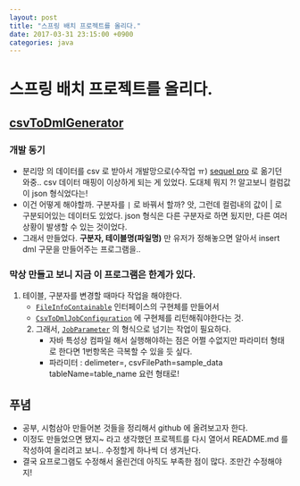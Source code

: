 ```yaml
---
layout: post
title: "스프링 배치 프로젝트를 올리다."
date: 2017-03-31 23:15:00 +0900
categories: java
---
```


# 스프링 배치 프로젝트를 올리다.

## [csvToDmlGenerator](https://github.com/gogleowner/dml_query_generator)

### 개발 동기

- 분리망 의 데이터를 csv 로 받아서 개발망으로(수작업 ㅠ) [sequel pro](https://www.sequelpro.com) 로 옮기던 와중.. csv 데이터 매핑이 이상하게 되는 게 있었다. 도대체 뭐지 ?! 알고보니 컬럼값이 json 형식었다는!
- 이건 어떻게 해야할까. 구분자를 `|` 로 바꿔서 할까? 앗, 그런데 컬럼내의 값이 | 로 구분되어있는 데이터도 있었다. json 형식은 다른 구분자로 하면 됬지만, 다른 여러 상황이 발생할 수 있는 것이었다.
- 그래서 만들었다. **구분자, 테이블명(파일명)** 만 유저가 정해놓으면 알아서 insert dml 구문을 만들어주는 프로그램을..

### 막상 만들고 보니 지금 이 프로그램은 한계가 있다. 
1. 테이블, 구분자를 변경할 때마다 작업을 해야한다.
	- [`FileInfoContainable`](https://github.com/gogleowner/dml_query_generator/blob/master/src/main/java/io/github/gogleowner/container/FileInfoContainable.java) 인터페이스의 구현체를 만들어서
	- [`CsvToDmlJobConfiguration`](https://github.com/gogleowner/dml_query_generator/blob/master/src/main/java/io/github/gogleowner/configuration/CsvToDmlGenerateJobConfiguration.java#L68) 에 구현체를 리턴해줘야한다는 것.
	2. 그래서, [`JobParameter`](http://docs.spring.io/spring-batch/apidocs/org/springframework/batch/core/JobParameters.html) 의 형식으로 넘기는 작업이 필요하다.
		- 자바 특성상 컴파일 해서 실행해야하는 점은 어쩔 수없지만 파라미터 형태로 한다면 1번항목은 극복할 수 있을 듯 싶다.
		- 파라미터 : delimeter=, csvFilePath=sample_data tableName=table_name 요런 형태로!

## 푸념

- 공부, 시험삼아 만들어본 것들을 정리해서 github 에 올려보고자 한다.
- 이정도 만들었으면 됐지~ 라고 생각했던 프로젝트를 다시 열어서 README.md 를 작성하여 올리려고 보니.. 수정할게 하나씩 더 생겨난다.
- 결국 요프로그램도 수정해서 올린건데 아직도 부족한 점이 많다. 조만간 수정해야지!